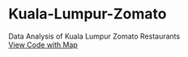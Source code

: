 # Kuala-Lumpur-Zomato
Data Analysis of Kuala Lumpur Zomato Restaurants
<br>
<a href="https://htmlpreview.github.io/?https://github.com/samydevelops/Kuala-Lumpur-Zomato/blob/master/Kuala_Lumpur_Zomato_100_Best_Restaurants_ipynb.html" target="_blank">View Code with Map</a>
